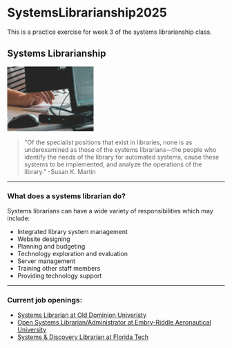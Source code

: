 # SystemsLibrarianship2025
This is a practice exercise for week 3 of the systems librarianship class.
## Systems Librarianship
<img src="images/computer_user.jpg" width="200" height="150">

> "Of the specialist positions that exist in libraries, none is as underexamined as those of the systems librarians—the people who identify the needs of the library for automated systems, cause these systems to be implemented, and analyze the operations of the library." -Susan K. Martin

---
### What does a systems librarian do?
Systems librarians can have a wide variety of responsibilities which may include:
* Integrated library system management
* Website designing
* Planning and budgeting
* Technology exploration and evaluation
* Server management
* Training other staff members
* Providing technology support
---

### Current job openings:
* [Systems Librarian at Old Dominion Univeristy](https://jobs.odu.edu/postings/21893)
* [Open Systems Librarian/Administrator at Embry-Riddle Aeronautical University](https://floridalibraryjobs.org/job/embry-riddle-aeronautical-university-2-scholarly-services-technical-administrator/)
* [Systems & Discovery Librarian at Florida Tech](https://floridatech.wd5.myworkdayjobs.com/en-US/FloridaTechCareers/job/Florida-Institute-of-Technology/Systems---Discovery-Librarian_R6210)
